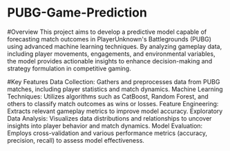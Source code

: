 # PUBG-Game-Prediction
#Overview
This project aims to develop a predictive model capable of forecasting match outcomes in PlayerUnknown's Battlegrounds (PUBG) using advanced machine learning techniques. By analyzing gameplay data, including player movements, engagements, and environmental variables, the model provides actionable insights to enhance decision-making and strategy formulation in competitive gaming.

#Key Features
Data Collection: Gathers and preprocesses data from PUBG matches, including player statistics and match dynamics.
Machine Learning Techniques: Utilizes algorithms such as CatBoost, Random Forest, and others to classify match outcomes as wins or losses.
Feature Engineering: Extracts relevant gameplay metrics to improve model accuracy.
Exploratory Data Analysis: Visualizes data distributions and relationships to uncover insights into player behavior and match dynamics.
Model Evaluation: Employs cross-validation and various performance metrics (accuracy, precision, recall) to assess model effectiveness.
